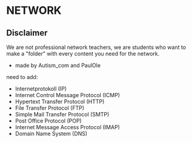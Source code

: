 # NETWORK

## Disclaimer
We are not professional network teachers, we are students who want to make a "folder" with every content you need for the network.


- made by Autism_com and PaulOle


need to add:
- Internetprotokoll (IP)
- Internet Control Message Protocol (ICMP)
- Hypertext Transfer Protocol (HTTP)
- File Transfer Protocol (FTP)
- Simple Mail Transfer Protocol (SMTP)
- Post Office Protocol (POP)
- Internet Message Access Protocol (IMAP)
- Domain Name System (DNS)

